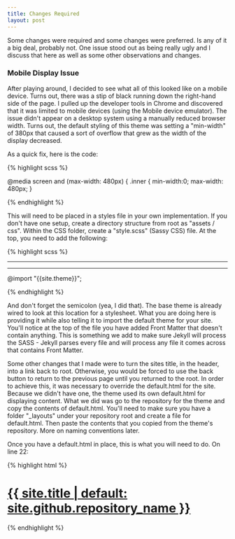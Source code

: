 ```yaml
---
title: Changes Required
layout: post
---
```


Some changes were required and some changes were preferred.  Is any of it a big deal, probably not.  One issue stood out as being really ugly and I discuss that here as well as some
other observations and changes.

### Mobile Display Issue

After playing around, I decided to see what all of this looked like on a mobile device.  Turns out, there was a stip of black running down the right-hand side of the page.  I pulled up
the developer tools in Chrome and discovered that it was limited to mobile devices (using the Mobile device emulator).  The issue didn't appear on a desktop system using a manually reduced
browser width.  Turns out, the default styling of this theme was setting a "min-width" of 380px that caused a sort of overflow that grew as the width of the display decreased.

As a quick fix, here is the code:

{% highlight scss %}

@media screen and (max-width: 480px) {
   .inner {
      min-width:0;
      max-width: 480px;
   }

{% endhighlight %}

This will need to be placed in a styles file in your own implementation.  If you don't have one setup, create a directory structure from root as "assets / css".  Within the CSS folder, create
a "style.scss" (Sassy CSS) file.  At the top, you need to add the following:

{% highlight scss %}

   ---
   ---

   @import "{{site.theme}}";

{% endhighlight %}

And don't forget the semicolon (yea, I did that).  The base theme is already wired to look at this location for a stylesheet.  What you are doing here is providing it while also telling it to
import the default theme for your site.  You'll notice at the top of the file you have added Front Matter that doesn't contain anything.  This is something we add to make sure Jekyll will process
the SASS - Jekyll parses every file and will process any file it comes across that contains Front Matter.

Some other changes that I made were to turn the sites title, in the header, into a link back to root.  Otherwise, you would be forced to use the back button to return to the previous page until
you returned to the root.  In order to achieve this, it was necessary to override the default.html for the site.  Because we didn't have one, the theme used its own default.html for displaying
content.  What we did was go to the repository for the theme and copy the contents of default.html.  You'll need to make sure you have a folder "_layouts" under your repository root and create a 
file for default.html.  Then paste the contents that you copied from the theme's repository.  More on naming conventions later.

Once you have a default.html in place, this is what you will need to do.  On line 22:

{% highlight html %}

   <h1 id="project_title"><a class="sitetitle" href="https://{{ site.github.repository_name }}">{{ site.title | default: site.github.repository_name }}</a></h1>

{% endhighlight %}

